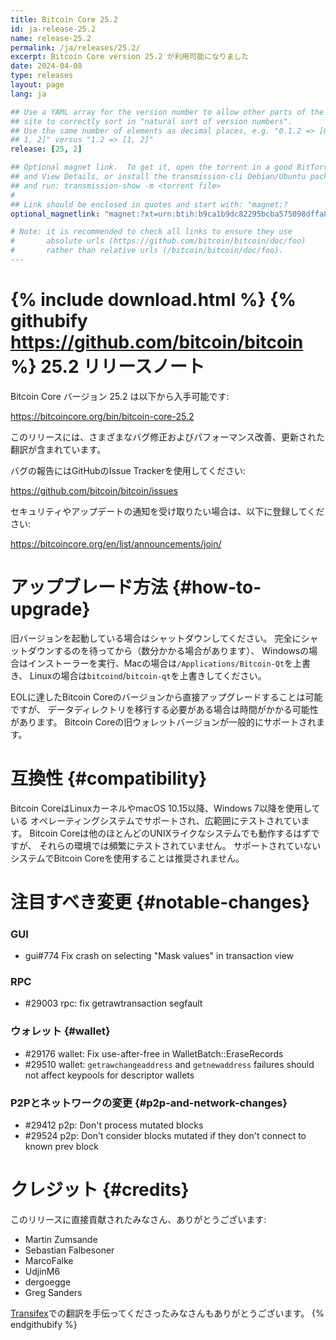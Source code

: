```yaml
---
title: Bitcoin Core 25.2
id: ja-release-25.2
name: release-25.2
permalink: /ja/releases/25.2/
excerpt: Bitcoin Core version 25.2 が利用可能になりました
date: 2024-04-08
type: releases
layout: page
lang: ja

## Use a YAML array for the version number to allow other parts of the
## site to correctly sort in "natural sort of version numbers".
## Use the same number of elements as decimal places, e.g. "0.1.2 => [0,
## 1, 2]" versus "1.2 => [1, 2]"
release: [25, 2]

## Optional magnet link.  To get it, open the torrent in a good BitTorrent client
## and View Details, or install the transmission-cli Debian/Ubuntu package
## and run: transmission-show -m <torrent file>
#
## Link should be enclosed in quotes and start with: "magnet:?
optional_magnetlink: "magnet:?xt=urn:btih:b9ca1b9dc82295bcba575098dffa8bb601e47ce3&dn=bitcoin-core-25.2&xl=3551532254&tr=udp%3A%2F%2Ftracker.openbittorrent.com%3A80&tr=udp%3A%2F%2Ftracker.opentrackr.org%3A1337%2Fannounce&tr=udp%3A%2F%2Ftracker.coppersurfer.tk%3A6969%2Fannounce&tr=udp%3A%2F%2Ftracker.leechers-paradise.org%3A6969%2Fannounce&tr=udp%3A%2F%2Fexplodie.org%3A6969%2Fannounce&tr=udp%3A%2F%2Ftracker.torrent.eu.org%3A451%2Fannounce&tr=udp%3A%2F%2Ftracker.bitcoin.sprovoost.nl%3A6969&ws=http%3A%2F%2Fbitcoincore.org%2Fbin%2F"

# Note: it is recommended to check all links to ensure they use
#       absolute urls (https://github.com/bitcoin/bitcoin/doc/foo)
#       rather than relative urls (/bitcoin/bitcoin/doc/foo).
---
```

{% include download.html %}
{% githubify https://github.com/bitcoin/bitcoin %}
25.2 リリースノート
==================

Bitcoin Core バージョン 25.2 は以下から入手可能です:

  <https://bitcoincore.org/bin/bitcoin-core-25.2>

このリリースには、さまざまなバグ修正およびパフォーマンス改善、更新された翻訳が含まれています。

バグの報告にはGitHubのIssue Trackerを使用してください:

  <https://github.com/bitcoin/bitcoin/issues>

セキュリティやアップデートの通知を受け取りたい場合は、以下に登録してください:

  <https://bitcoincore.org/en/list/announcements/join/>

アップブレード方法 {#how-to-upgrade}
==============

旧バージョンを起動している場合はシャットダウンしてください。
完全にシャットダウンするのを待ってから（数分かかる場合があります）、
Windowsの場合はインストーラーを実行、Macの場合は`/Applications/Bitcoin-Qt`を上書き、
Linuxの場合は`bitcoind`/`bitcoin-qt`を上書きしてください。

EOLに達したBitcoin Coreのバージョンから直接アップグレードすることは可能ですが、
データディレクトリを移行する必要がある場合は時間がかかる可能性があります。
Bitcoin Coreの旧ウォレットバージョンが一般的にサポートされます。

互換性 {#compatibility}
==============

Bitcoin CoreはLinuxカーネルやmacOS 10.15以降、Windows 7以降を使用している
オペレーティングシステムでサポートされ、広範囲にテストされています。
Bitcoin Coreは他のほとんどのUNIXライクなシステムでも動作するはずですが、
それらの環境では頻繁にテストされていません。
サポートされていないシステムでBitcoin Coreを使用することは推奨されません。

注目すべき変更 {#notable-changes}
===============

### GUI

- gui#774 Fix crash on selecting "Mask values" in transaction view

### RPC

- #29003 rpc: fix getrawtransaction segfault

### ウォレット {#wallet}

- #29176 wallet: Fix use-after-free in WalletBatch::EraseRecords
- #29510 wallet: `getrawchangeaddress` and `getnewaddress` failures should not affect keypools for descriptor wallets

### P2Pとネットワークの変更 {#p2p-and-network-changes}

- #29412 p2p: Don't process mutated blocks
- #29524 p2p: Don't consider blocks mutated if they don't connect to known prev block

クレジット {#credits}
=======

このリリースに直接貢献されたみなさん、ありがとうございます:

- Martin Zumsande
- Sebastian Falbesoner
- MarcoFalke
- UdjinM6
- dergoegge
- Greg Sanders

[Transifex](https://www.transifex.com/bitcoin/bitcoin/)での翻訳を手伝ってくださったみなさんもありがとうございます。
{% endgithubify %}
